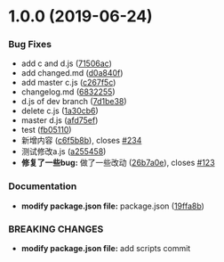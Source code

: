 # 1.0.0 (2019-06-24)


### Bug Fixes

* add c and d.js ([71506ac](https://github.com/gongph/learning-git/commit/71506ac))
* add changed.md ([d0a840f](https://github.com/gongph/learning-git/commit/d0a840f))
* add master c.js ([c267f5c](https://github.com/gongph/learning-git/commit/c267f5c))
* changelog.md ([6832255](https://github.com/gongph/learning-git/commit/6832255))
* d.js of dev branch ([7d1be38](https://github.com/gongph/learning-git/commit/7d1be38))
* delete c.js ([1a30cb6](https://github.com/gongph/learning-git/commit/1a30cb6))
* master d.js ([afd75ef](https://github.com/gongph/learning-git/commit/afd75ef))
* test ([fb05110](https://github.com/gongph/learning-git/commit/fb05110))
* 新增内容 ([c6f5b8b](https://github.com/gongph/learning-git/commit/c6f5b8b)), closes [#234](https://github.com/gongph/learning-git/issues/234)
* 测试修改a.js ([a255458](https://github.com/gongph/learning-git/commit/a255458))
* **修复了一些bug:** 做了一些改动 ([26b7a0e](https://github.com/gongph/learning-git/commit/26b7a0e)), closes [#123](https://github.com/gongph/learning-git/issues/123)


### Documentation

* **modify package.json file:** package.json ([19ffa8b](https://github.com/gongph/learning-git/commit/19ffa8b))


### BREAKING CHANGES

* **modify package.json file:** add scripts commit



